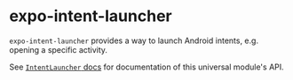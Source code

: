 # expo-intent-launcher

`expo-intent-launcher` provides a way to launch Android intents, e.g. opening a specific activity.

See [`IntentLauncher` docs](https://docs.expo.io/versions/latest/sdk/intent-launcher) for documentation of this universal module's API.
